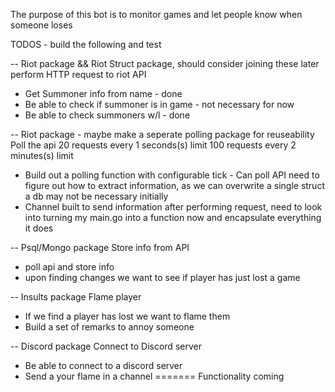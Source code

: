 The purpose of this bot is to monitor games and let people know when someone loses 

TODOS - build the following and test 

-- Riot package && Riot Struct package, should consider joining these later 
perform HTTP request to riot API
- Get Summoner info from name - done
- Be able to check if summoner is in game - not necessary for now 
- Be able to check summoners w/l  - done 

-- Riot package - maybe make a seperate polling package for reuseability 
Poll the api
20 requests every 1 seconds(s) limit
100 requests every 2 minutes(s) limit
- Build out a polling function with configurable tick - Can poll API need to figure out how to extract information, as we can overwrite a single struct a db may not be necessary initially 
- Channel built to send information after performing request, need to look into turning my main.go into a function now and encapsulate everything it does

-- Psql/Mongo package
Store info from API
- poll api and store info
- upon finding changes we want to see if player has just lost a game

-- Insults package
Flame player
- If we find a player has lost we want to flame them 
- Build a set of remarks to annoy someone

-- Discord package
Connect to Discord server
- Be able to connect to a discord server
- Send a your flame in a channel 
=======
Functionality coming 